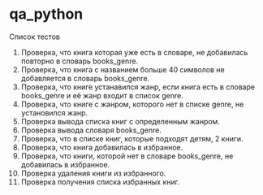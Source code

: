 # qa_python
Список тестов
1. Проверка, что книга которая уже есть в словаре, не добавилась повторно в словарь books_genre.
2. Проверка, что книга с названием больше 40 символов не добавляется в словарь books_genre.
3. Проверка, что книге устанавился жанр, если книга есть в словаре books_genre и её жанр входит в список genre.
4. Проверка, что книге с жанром, которого нет в списке genre, не установился жанр.
5. Проверка вывода списка книг с определенным жанром.
6. Проверка вывода словаря books_genre.
7. Проверка, что в списке книг, которые подходят детям, 2 книги.
8. Проверка, что книга добавилась в избранное.
9. Проверка, что книги, которой нет в словаре books_genre, не добавилась в избранное.
10. Проверка удаления книги из избранного.
11. Проверка получения списка избранных книг.